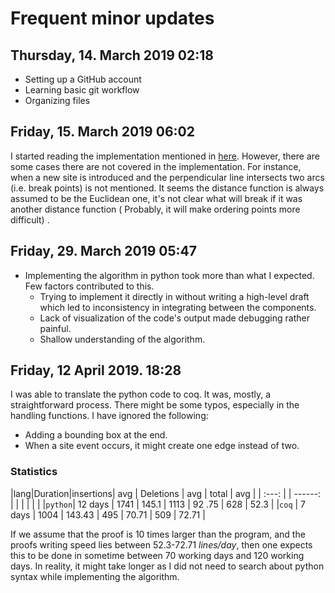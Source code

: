 # Frequent minor updates

##  Thursday, 14. March 2019 02:18 
* Setting up a GitHub account
* Learning basic git workflow
* Organizing files 

## Friday, 15. March 2019 06:02 
 I started reading the implementation mentioned in [here](http://blog.ivank.net/fortunes-algorithm-and-implementation.html). However, there are some cases there are not covered in the implementation. For instance, when a new site is introduced and the perpendicular line intersects two arcs (i.e. break points) is not mentioned. It seems the distance function is always assumed to be the Euclidean one, it's not clear what will break if it was another distance function ( Probably, it will make ordering points more difficult) .

## Friday, 29. March 2019 05:47 
	
 *  Implementing the algorithm in python took more than what I expected. Few factors contributed to this. 
	* Trying to implement it directly in without writing a high-level draft which led to inconsistency in integrating between the components.
	* Lack of visualization of the code's output made debugging rather painful.
	* Shallow understanding of the algorithm. 
		
## Friday, 12 April 2019. 18:28 
I was able to translate the python code to coq. It was, mostly, a straightforward process. There might be some typos, especially in the handling functions. I have ignored the following:

* Adding a bounding box at the end.
* When a site event occurs, it might create one edge instead of two.


### Statistics

|lang|Duration|insertions| avg | Deletions | avg | total | avg |
|    :---: |     |      ------:          |               |                  |               |          |              |
|`python`| 12 days | 1741      |    145.1            |      1113      |       92 .75        |       628        |  52.3 |
|`coq`     |   7 days |   1004        |        143.43        |         495         |   70.71 | 509   |      72.71   |


If we assume that the proof is 10 times larger than the program, and the proofs writing speed lies between 52.3-72.71 *lines/day*, then one expects this to be done in sometime between 70 working days and 120 working days. In reality, it might take longer as I did not need to search about python syntax while implementing the algorithm.